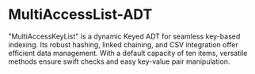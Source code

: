 # MultiAccessList-ADT
"MultiAccessKeyList" is a dynamic Keyed ADT for seamless key-based indexing. Its robust hashing, linked chaining, and CSV integration offer efficient data management. With a default capacity of ten items, versatile methods ensure swift checks and easy key-value pair manipulation.
